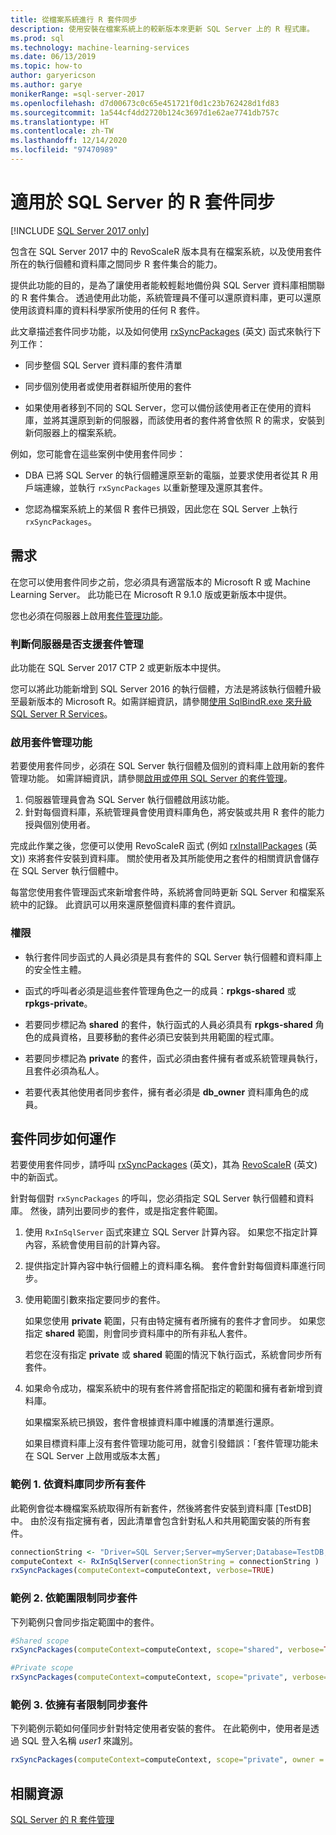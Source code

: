 ```yaml
---
title: 從檔案系統進行 R 套件同步
description: 使用安裝在檔案系統上的較新版本來更新 SQL Server 上的 R 程式庫。
ms.prod: sql
ms.technology: machine-learning-services
ms.date: 06/13/2019
ms.topic: how-to
author: garyericson
ms.author: garye
monikerRange: =sql-server-2017
ms.openlocfilehash: d7d00673c0c65e451721f0d1c23b762428d1fd83
ms.sourcegitcommit: 1a544cf4dd2720b124c3697d1e62ae7741db757c
ms.translationtype: HT
ms.contentlocale: zh-TW
ms.lasthandoff: 12/14/2020
ms.locfileid: "97470989"
---
```

# <a name="r-package-synchronization-for-sql-server"></a>適用於 SQL Server 的 R 套件同步
[!INCLUDE [SQL Server 2017 only](../../includes/applies-to-version/sqlserver2017-only.md)]

包含在 SQL Server 2017 中的 RevoScaleR 版本具有在檔案系統，以及使用套件所在的執行個體和資料庫之間同步 R 套件集合的能力。

提供此功能的目的，是為了讓使用者能較輕鬆地備份與 SQL Server 資料庫相關聯的 R 套件集合。 透過使用此功能，系統管理員不僅可以還原資料庫，更可以還原使用該資料庫的資料科學家所使用的任何 R 套件。

此文章描述套件同步功能，以及如何使用 [rxSyncPackages](/machine-learning-server/r-reference/revoscaler/rxsyncpackages) \(英文\) 函式來執行下列工作：

+ 同步整個 SQL Server 資料庫的套件清單

+ 同步個別使用者或使用者群組所使用的套件

+ 如果使用者移到不同的 SQL Server，您可以備份該使用者正在使用的資料庫，並將其還原到新的伺服器，而該使用者的套件將會依照 R 的需求，安裝到新伺服器上的檔案系統。

例如，您可能會在這些案例中使用套件同步：

+ DBA 已將 SQL Server 的執行個體還原至新的電腦，並要求使用者從其 R 用戶端連線，並執行 `rxSyncPackages` 以重新整理及還原其套件。

+ 您認為檔案系統上的某個 R 套件已損毀，因此您在 SQL Server 上執行 `rxSyncPackages`。

## <a name="requirements"></a>需求

在您可以使用套件同步之前，您必須具有適當版本的 Microsoft R 或 Machine Learning Server。 此功能已在 Microsoft R 9.1.0 版或更新版本中提供。 

您也必須在伺服器上啟用[套件管理功能](r-package-how-to-enable-or-disable.md)。

### <a name="determine-whether-your-server-supports-package-management"></a>判斷伺服器是否支援套件管理

此功能在 SQL Server 2017 CTP 2 或更新版本中提供。

您可以將此功能新增到 SQL Server 2016 的執行個體，方法是將該執行個體升級至最新版本的 Microsoft R。如需詳細資訊，請參閱[使用 SqlBindR.exe 來升級 SQL Server R Services](../install/upgrade-r-and-python.md)。

### <a name="enable-the-package-management-feature"></a>啟用套件管理功能

若要使用套件同步，必須在 SQL Server 執行個體及個別的資料庫上啟用新的套件管理功能。 如需詳細資訊，請參閱[啟用或停用 SQL Server 的套件管理](r-package-how-to-enable-or-disable.md)。

1. 伺服器管理員會為 SQL Server 執行個體啟用該功能。
2. 針對每個資料庫，系統管理員會使用資料庫角色，將安裝或共用 R 套件的能力授與個別使用者。

完成此作業之後，您便可以使用 RevoScaleR 函式 (例如 [rxInstallPackages](/machine-learning-server/r-reference/revoscaler/rxinstallpackages) \(英文\)) 來將套件安裝到資料庫。  關於使用者及其所能使用之套件的相關資訊會儲存在 SQL Server 執行個體中。 

每當您使用套件管理函式來新增套件時，系統將會同時更新 SQL Server 和檔案系統中的記錄。 此資訊可以用來還原整個資料庫的套件資訊。

### <a name="permissions"></a>權限

+ 執行套件同步函式的人員必須是具有套件的 SQL Server 執行個體和資料庫上的安全性主體。

+ 函式的呼叫者必須是這些套件管理角色之一的成員：**rpkgs-shared** 或 **rpkgs-private**。

+ 若要同步標記為 **shared** 的套件，執行函式的人員必須具有 **rpkgs-shared** 角色的成員資格，且要移動的套件必須已安裝到共用範圍的程式庫。

+ 若要同步標記為 **private** 的套件，函式必須由套件擁有者或系統管理員執行，且套件必須為私人。

+ 若要代表其他使用者同步套件，擁有者必須是 **db_owner** 資料庫角色的成員。

## <a name="how-package-synchronization-works"></a>套件同步如何運作

若要使用套件同步，請呼叫 [rxSyncPackages](/r-server/r-reference/revoscaler/rxsyncpackages) \(英文\)，其為 [RevoScaleR](/machine-learning-server/r-reference/revoscaler/revoscaler) \(英文\) 中的新函式。 

針對每個對 `rxSyncPackages` 的呼叫，您必須指定 SQL Server 執行個體和資料庫。 然後，請列出要同步的套件，或是指定套件範圍。

1. 使用 `RxInSqlServer` 函式來建立 SQL Server 計算內容。 如果您不指定計算內容，系統會使用目前的計算內容。

2. 提供指定計算內容中執行個體上的資料庫名稱。 套件會針對每個資料庫進行同步。

3. 使用範圍引數來指定要同步的套件。

    如果您使用 **private** 範圍，只有由特定擁有者所擁有的套件才會同步。 如果您指定 **shared** 範圍，則會同步資料庫中的所有非私人套件。 
    
    若您在沒有指定 **private** 或 **shared** 範圍的情況下執行函式，系統會同步所有套件。

4. 如果命令成功，檔案系統中的現有套件將會搭配指定的範圍和擁有者新增到資料庫。

    如果檔案系統已損毀，套件會根據資料庫中維護的清單進行還原。

    如果目標資料庫上沒有套件管理功能可用，就會引發錯誤：「套件管理功能未在 SQL Server 上啟用或版本太舊」

### <a name="example-1-synchronize-all-package-by-database"></a>範例 1. 依資料庫同步所有套件

此範例會從本機檔案系統取得所有新套件，然後將套件安裝到資料庫 [TestDB] 中。 由於沒有指定擁有者，因此清單會包含針對私人和共用範圍安裝的所有套件。

```R
connectionString <- "Driver=SQL Server;Server=myServer;Database=TestDB;Trusted_Connection=True;"
computeContext <- RxInSqlServer(connectionString = connectionString )
rxSyncPackages(computeContext=computeContext, verbose=TRUE)
```

### <a name="example-2-restrict-synchronized-packages-by-scope"></a>範例 2. 依範圍限制同步套件

下列範例只會同步指定範圍中的套件。

```R
#Shared scope
rxSyncPackages(computeContext=computeContext, scope="shared", verbose=TRUE)

#Private scope
rxSyncPackages(computeContext=computeContext, scope="private", verbose=TRUE)
```

### <a name="example-3-restrict-synchronized-packages-by-owner"></a>範例 3. 依擁有者限制同步套件

下列範例示範如何僅同步針對特定使用者安裝的套件。 在此範例中，使用者是透過 SQL 登入名稱 *user1* 來識別。

```R
rxSyncPackages(computeContext=computeContext, scope="private", owner = "user1", verbose=TRUE))
```

## <a name="related-resources"></a>相關資源

[SQL Server 的 R 套件管理](install-additional-r-packages-on-sql-server.md)